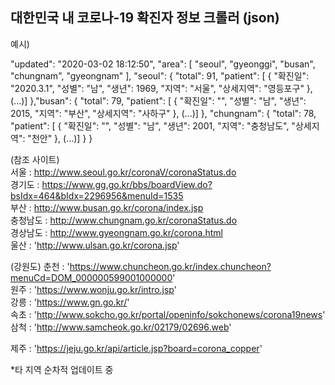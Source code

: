 
## 대한민국 내 코로나-19 확진자 정보 크롤러 (json)

예시)

"updated": "2020-03-02 18:12:50",
"area": [
	"seoul",
	"gyeonggi",
	"busan",
	"chungnam",
	"gyeongnam"
],
"seoul": {
	"total": 91,
	"patient": [
		{
			"확진일": "2020.3.1",
			"성별": "남",
			"생년": 1969,
			"지역": "서울",
			"상세지역": "영등포구"
		}, (...)]
	},"busan": {
		"total": 79,
		"patient": [
			{
				"확진일": "",
				"성별": "남",
				"생년": 2015,
				"지역": "부산",
				"상세지역": "사하구"
			}, (...)]
	},	"chungnam": {
			"total": 78,
			"patient": [
				{
					"확진일": "",
					"성별": "남",
					"생년": 2001,
					"지역": "충청남도",
					"상세지역": "천안"
				}, (...)]
		}
}


(참조 사이트)  
서울 : http://www.seoul.go.kr/coronaV/coronaStatus.do  
경기도 : https://www.gg.go.kr/bbs/boardView.do?bsIdx=464&bIdx=2296956&menuId=1535  
부산 : http://www.busan.go.kr/corona/index.jsp  
충청남도 : http://www.chungnam.go.kr/coronaStatus.do  
경상남도 : http://www.gyeongnam.go.kr/corona.html   
울산 : 'http://www.ulsan.go.kr/corona.jsp'  

(강원도)
춘천 : 'https://www.chuncheon.go.kr/index.chuncheon?menuCd=DOM_000000599001000000'  
원주 : 'https://www.wonju.go.kr/intro.jsp'  
강릉 : 'https://www.gn.go.kr/'  
속초 : 'http://www.sokcho.go.kr/portal/openinfo/sokchonews/corona19news'  
삼척 : 'http://www.samcheok.go.kr/02179/02696.web'  

제주 : 'https://jeju.go.kr/api/article.jsp?board=corona_copper'  


*타 지역 순차적 업데이트 중
